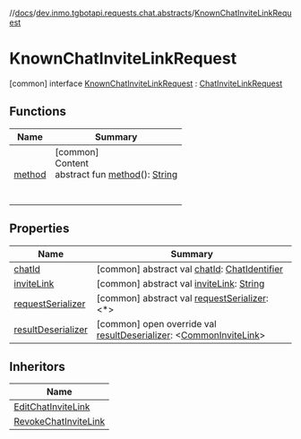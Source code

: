 //[docs](../../../index.md)/[dev.inmo.tgbotapi.requests.chat.abstracts](../index.md)/[KnownChatInviteLinkRequest](index.md)



# KnownChatInviteLinkRequest  
 [common] interface [KnownChatInviteLinkRequest](index.md) : [ChatInviteLinkRequest](../-chat-invite-link-request/index.md)   


## Functions  
  
|  Name |  Summary | 
|---|---|
| <a name="dev.inmo.tgbotapi.requests.abstracts/Request/method/#/PointingToDeclaration/"></a>[method](../../dev.inmo.tgbotapi.requests.abstracts/-request/method.md)| <a name="dev.inmo.tgbotapi.requests.abstracts/Request/method/#/PointingToDeclaration/"></a>[common]  <br>Content  <br>abstract fun [method](../../dev.inmo.tgbotapi.requests.abstracts/-request/method.md)(): [String](https://kotlinlang.org/api/latest/jvm/stdlib/kotlin/-string/index.html)  <br><br><br>|


## Properties  
  
|  Name |  Summary | 
|---|---|
| <a name="dev.inmo.tgbotapi.requests.chat.abstracts/KnownChatInviteLinkRequest/chatId/#/PointingToDeclaration/"></a>[chatId](index.md#%5Bdev.inmo.tgbotapi.requests.chat.abstracts%2FKnownChatInviteLinkRequest%2FchatId%2F%23%2FPointingToDeclaration%2F%5D%2FProperties%2F625018081)| <a name="dev.inmo.tgbotapi.requests.chat.abstracts/KnownChatInviteLinkRequest/chatId/#/PointingToDeclaration/"></a> [common] abstract val [chatId](index.md#%5Bdev.inmo.tgbotapi.requests.chat.abstracts%2FKnownChatInviteLinkRequest%2FchatId%2F%23%2FPointingToDeclaration%2F%5D%2FProperties%2F625018081): [ChatIdentifier](../../dev.inmo.tgbotapi.types/-chat-identifier/index.md)   <br>|
| <a name="dev.inmo.tgbotapi.requests.chat.abstracts/KnownChatInviteLinkRequest/inviteLink/#/PointingToDeclaration/"></a>[inviteLink](invite-link.md)| <a name="dev.inmo.tgbotapi.requests.chat.abstracts/KnownChatInviteLinkRequest/inviteLink/#/PointingToDeclaration/"></a> [common] abstract val [inviteLink](invite-link.md): [String](https://kotlinlang.org/api/latest/jvm/stdlib/kotlin/-string/index.html)   <br>|
| <a name="dev.inmo.tgbotapi.requests.chat.abstracts/KnownChatInviteLinkRequest/requestSerializer/#/PointingToDeclaration/"></a>[requestSerializer](index.md#%5Bdev.inmo.tgbotapi.requests.chat.abstracts%2FKnownChatInviteLinkRequest%2FrequestSerializer%2F%23%2FPointingToDeclaration%2F%5D%2FProperties%2F625018081)| <a name="dev.inmo.tgbotapi.requests.chat.abstracts/KnownChatInviteLinkRequest/requestSerializer/#/PointingToDeclaration/"></a> [common] abstract val [requestSerializer](index.md#%5Bdev.inmo.tgbotapi.requests.chat.abstracts%2FKnownChatInviteLinkRequest%2FrequestSerializer%2F%23%2FPointingToDeclaration%2F%5D%2FProperties%2F625018081): <*>   <br>|
| <a name="dev.inmo.tgbotapi.requests.chat.abstracts/KnownChatInviteLinkRequest/resultDeserializer/#/PointingToDeclaration/"></a>[resultDeserializer](index.md#%5Bdev.inmo.tgbotapi.requests.chat.abstracts%2FKnownChatInviteLinkRequest%2FresultDeserializer%2F%23%2FPointingToDeclaration%2F%5D%2FProperties%2F625018081)| <a name="dev.inmo.tgbotapi.requests.chat.abstracts/KnownChatInviteLinkRequest/resultDeserializer/#/PointingToDeclaration/"></a> [common] open override val [resultDeserializer](index.md#%5Bdev.inmo.tgbotapi.requests.chat.abstracts%2FKnownChatInviteLinkRequest%2FresultDeserializer%2F%23%2FPointingToDeclaration%2F%5D%2FProperties%2F625018081): <[CommonInviteLink](../../dev.inmo.tgbotapi.types/-common-invite-link/index.md)>   <br>|


## Inheritors  
  
|  Name | 
|---|
| <a name="dev.inmo.tgbotapi.requests.chat.invite_links/EditChatInviteLink///PointingToDeclaration/"></a>[EditChatInviteLink](../../dev.inmo.tgbotapi.requests.chat.invite_links/-edit-chat-invite-link/index.md)|
| <a name="dev.inmo.tgbotapi.requests.chat.invite_links/RevokeChatInviteLink///PointingToDeclaration/"></a>[RevokeChatInviteLink](../../dev.inmo.tgbotapi.requests.chat.invite_links/-revoke-chat-invite-link/index.md)|

